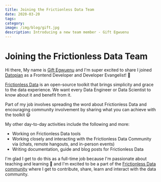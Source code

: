 ```yaml
---
title: Joining the Frictionless Data Team
date: 2020-03-20
tags:
category:
image: /img/blog/gift.jpg
description: Introducing a new team member - Gift Egwuenu
---
```


# Joining the Frictionless Data Team

Hi there, My name is [Gift Egwuenu][gift] and I'm super excited to share I joined [Datopian](https://datopian.com/) as a Frontend Developer and Developer Evangelist! 🎉

<!-- more -->

[Frictionless Data](https://frictionlessdata.io) is an open-source toolkit that brings simplicity and grace to the data experience. We want every Data Engineer or Data Scientist to know about it and benefit from it.

Part of my job involves spreading the word about Frictionless Data and encouraging community involvement by sharing what you can achieve with the toolkit 😃

My other day-to-day activities include the following and more:

* Working on Frictionless Data tools
* Working closely and interacting with the Frictionless Data Community via (chats, remote hangouts, and in-person events)
* Writing documentation, guide and blog posts for Frictionless Data

I'm glad I get to do this as a full-time job because I'm passionate about teaching and learning 🚀 and I'm excited to be a part of the [Frictionless Data community](https://frictionlessdata.io/) where I get to contribute, share, learn and interact with the data community.

[gift]: https://giftegwuenu.com
[datopian]: https://datopian.com/
[fd]: https://frictionlessdata.io
[fd-comm]: https://frictionlessdata.io/
